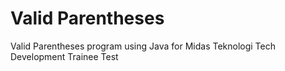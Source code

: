 # Valid Parentheses
Valid Parentheses program using Java for Midas Teknologi Tech Development Trainee Test
